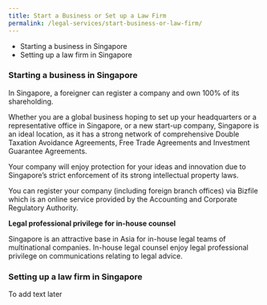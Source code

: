 ```yaml
---
title: Start a Business or Set up a Law Firm
permalink: /legal-services/start-business-or-law-firm/
---
```


 - Starting a business in Singapore 
 - Setting up a law firm in Singapore

### Starting a business in Singapore

In Singapore, a foreigner can register a company and own 100% of its shareholding.

Whether you are a global business hoping to set up your headquarters or a representative office in Singapore, or a new start-up company, Singapore is an ideal location, as it has a strong network of comprehensive Double Taxation Avoidance Agreements, Free Trade Agreements and Investment Guarantee Agreements.

Your company will enjoy protection for your ideas and innovation due to Singapore’s strict enforcement of its strong intellectual property laws.

You can register your company (including foreign branch offices) via Bizfile which is an online service provided by the Accounting and Corporate Regulatory Authority.

**Legal professional privilege for in-house counsel**

Singapore is an attractive base in Asia for in-house legal teams of multinational companies. In-house legal counsel enjoy legal professional privilege on communications relating to legal advice.

### Setting up a law firm in Singapore

To add text later
